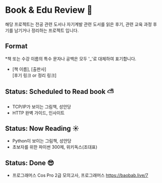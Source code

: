 # Book & Edu Review :wave:
해당 프로젝트는 전공 관련 도서나 자기계발 관련 도서를 읽은 후기, 관련 교육 과정 후기를 남기거나 정리하는 프로젝트 입니다.

## Format
*책 또는 수강 이름의 특수 문자나 공백은 모두 '_'로 대체하여 표기합니다.
- [책 이름], [출판사]  
[후기 링크 or 정리 링크]

## Status: Scheduled to Read book ⛅
- TCP/IP가 보이는 그림책, 성안당
- HTTP 완벽 가이드, 인사이트

## Status: Now Reading ☀️
- Python이 보이는 그림책, 성안당
- 초보자를 위한 파이썬 300제, 위키독스(조대표)

## Status: Done 😎
- 프로그래머스 Cos Pro 2급 모의고사, 프로그래머스
https://baobab.live/7
